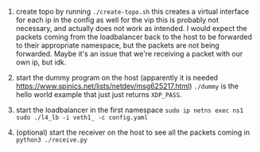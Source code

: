1. create topo by running `./create-topo.sh`
   this creates a virtual interface for each ip in the config as well for the vip
   this is probably not necessary, and actually does not work as intended. I would expect the packets coming from the loadbalancer back to the host to be forwarded to their appropriate namespace,
   but the packets are not being forwarded. Maybe it's an issue that we're receiving a packet with our own ip, but idk.

2. start the dummy program on the host (apparently it is needed https://www.spinics.net/lists/netdev/msg625217.html)
   `./dummy` is the hello world example that just just returns `XDP_PASS`.

3. start the loadbalancer in the first namespace `sudo ip netns exec ns1 sudo ./l4_lb -i veth1_ -c config.yaml`

4. (optional) start the receiver on the host to see all the packets coming in `python3 ./receive.py`

